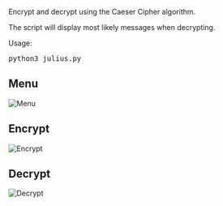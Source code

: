 Encrypt and decrypt using the Caeser Cipher algorithm.

The script will display most likely messages when decrypting.

Usage:

<pre>python3 julius.py</pre>

## Menu

![Menu](https://imgur.com/T0040O3.png)

## Encrypt

![Encrypt](https://imgur.com/eEYwFmr.png)

## Decrypt

![Decrypt](https://imgur.com/HD2pR83.png)

